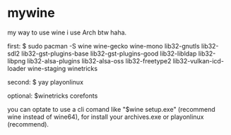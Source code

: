# mywine
my way to use wine
i use Arch btw haha.

first: 
 $ sudo pacman -S wine wine-gecko wine-mono lib32-gnutls lib32-sdl2 lib32-gst-plugins-base lib32-gst-plugins-good lib32-libldap lib32-libpng lib32-alsa-plugins lib32-alsa-oss lib32-freetype2 lib32-vulkan-icd-loader wine-staging winetricks

second:
$ yay playonlinux

optional:
$winetricks corefonts

you can optate to use a cli comand like "$wine setup.exe" (recommend wine instead of wine64),  for install your archives.exe or playonlinux (recommend).
